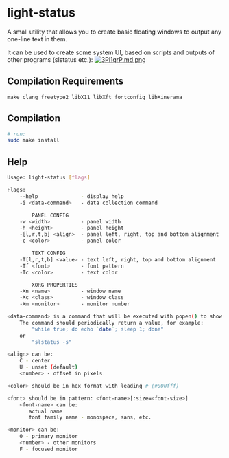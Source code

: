 # light-status

A small utility that allows you to create basic floating windows to output any one-line text in them.

It can be used to create some system UI, based on scripts and outputs of other programs (slstatus etc.):
[![3Pl1qrP.md.png](https://iili.io/3Pl1qrP.md.png)](https://freeimage.host/i/3Pl1qrP)

## Compilation Requirements
```
make clang freetype2 libX11 libXft fontconfig libXinerama
```

## Compilation
```sh
# run:
sudo make install
```

## Help
```sh
Usage: light-status [flags]

Flags:
    --help              - display help
    -i <data-command>   - data collection command

        PANEL CONFIG
    -w <width>          - panel width
    -h <height>         - panel height
    -[l,r,t,b] <align>  - panel left, right, top and bottom alignment
    -c <color>          - panel color

        TEXT CONFIG
    -T[l,r,t,b] <value> - text left, right, top and bottom alignment
    -Tf <font>          - font pattern
    -Tc <color>         - text color

        XORG PROPERTIES
    -Xn <name>          - window name
    -Xc <class>         - window class
    -Xm <monitor>       - monitor number

<data-command> is a command that will be executed with popen() to show its output.
    The command should periodically return a value, for example:
        "while true; do echo `date`; sleep 1; done"
    or
        "slstatus -s"

<align> can be:
    C - center
    U - unset (default)
    <number> - offset in pixels

<color> should be in hex format with leading # (#000fff)

<font> should be in pattern: <font-name>[:size=<font-size>]
    <font-name> can be:
       actual name
       font family name - monospace, sans, etc.

<monitor> can be:
    0 - primary monitor
    <number> - other monitors
    F - focused monitor

```
